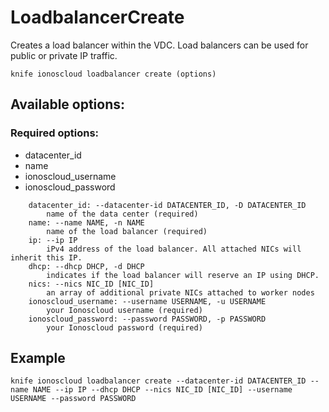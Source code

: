 # LoadbalancerCreate

Creates a load balancer within the VDC. Load balancers can be used for public or private IP traffic.

```text
knife ionoscloud loadbalancer create (options)
```

## Available options:

### Required options:

* datacenter_id
* name
* ionoscloud_username
* ionoscloud_password

```text
    datacenter_id: --datacenter-id DATACENTER_ID, -D DATACENTER_ID
        name of the data center (required)
    name: --name NAME, -n NAME
        name of the load balancer (required)
    ip: --ip IP
        iPv4 address of the load balancer. All attached NICs will inherit this IP.
    dhcp: --dhcp DHCP, -d DHCP
        indicates if the load balancer will reserve an IP using DHCP.
    nics: --nics NIC_ID [NIC_ID]
        an array of additional private NICs attached to worker nodes
    ionoscloud_username: --username USERNAME, -u USERNAME
        your Ionoscloud username (required)
    ionoscloud_password: --password PASSWORD, -p PASSWORD
        your Ionoscloud password (required)
```

## Example

```text
knife ionoscloud loadbalancer create --datacenter-id DATACENTER_ID --name NAME --ip IP --dhcp DHCP --nics NIC_ID [NIC_ID] --username USERNAME --password PASSWORD
```
